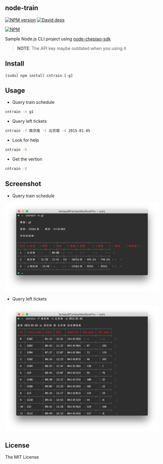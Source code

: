 node-train
---

[![NPM version][npm-image]][npm-url]
[![David deps][david-image]][david-url]

[npm-image]: https://img.shields.io/npm/v/cntrain.svg?style=flat
[npm-url]: https://npmjs.org/package/cntrain
[david-image]: https://img.shields.io/david/SFantasy/node-train.svg?style=flat
[david-url]: https://david-dm.org/SFantasy/node-train

[![NPM](https://nodei.co/npm/cntrain.png?downloads&downloadRank)](https://nodei.co/npm/cntrain/)

Sample Node.js CLI project using [node-chepiao-sdk](https://github.com/SFantasy/node-chepiao-sdk)

> **NOTE**: The API key maybe outdated when you using it

## Install

```
[sudo] npm install cntrain [-g]
```

## Usage

- Query train schedule

```sh
cntrain -n g1
```

- Query left tickets

```sh
cntrain -f 南京南 -t 北京南 -d 2015-01-05
```

- Look for help

```sh
cntrain -h
```

- Get the vertion

```sh
cntrain -V
```

## Screenshot

- Query train schedule

![screenshot1](screenshot1.png)

- Query left tickets

![screenshot2](screenshot2.png)

## License

The MIT License
